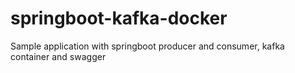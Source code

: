 # springboot-kafka-docker
Sample application with springboot producer and consumer, kafka container and swagger

